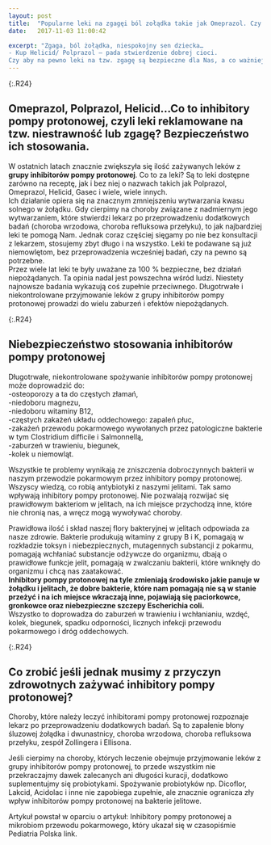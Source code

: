 ```yaml
---
layout: post
title:  "Popularne leki na zgagęi ból zołądka takie jak Omeprazol. Czy można je bezkarnie zażywać i podawać dzieciom?"
date:   2017-11-03 11:00:42

excerpt: "Zgaga, ból żołądka, niespokojny sen dziecka…  
- Kup Helicid/ Polprazol – pada stwierdzenie dobrej cioci.  
Czy aby na pewno leki na tzw. zgagę są bezpieczne dla Nas, a co ważniejsze dla naszych dzieci?"
---
```

{:.R24}
## Omeprazol, Polprazol, Helicid…Co to inhibitory pompy protonowej, czyli leki reklamowane na tzw. niestrawność lub zgagę? Bezpieczeństwo ich stosowania.

W ostatnich latach znacznie zwiększyła się ilość zażywanych leków z **grupy inhibitorów pompy protonowej**. Co to za leki? Są to leki dostępne zarówno na receptę, jak i bez niej o nazwach takich jak Polprazol, Omeprazol, Helicid, Gasec i wiele, wiele innych.  
Ich działanie opiera się na znacznym zmniejszeniu wytwarzania kwasu solnego w żołądku. Gdy cierpimy na choroby związane z nadmiernym jego wytwarzaniem, które stwierdzi lekarz po przeprowadzeniu dodatkowych badań (choroba wrzodowa, choroba refluksowa przełyku), to jak najbardziej leki te pomogą Nam. Jednak coraz częściej sięgamy po nie bez konsultacji z lekarzem, stosujemy zbyt długo i na wszystko. Leki te podawane są już niemowlętom, bez przeprowadzenia wcześniej badań, czy na pewno są potrzebne.  
Przez wiele lat leki te były uważane za 100 % bezpieczne, bez działań niepożądanych. Ta opinia nadal jest powszechna wśród ludzi. Niestety najnowsze badania wykazują coś zupełnie przeciwnego. Długotrwałe i niekontrolowane przyjmowanie leków z grupy inhibitorów pompy protonowej prowadzi do wielu zaburzeń i efektów niepożądanych.

{:.R24}
## Niebezpieczeństwo stosowania inhibitorów pompy protonowej

Długotrwałe, niekontrolowane spożywanie inhibitorów pompy protonowej może doprowadzić do:  
-osteoporozy a ta do częstych złamań,  
-niedoboru magnezu,  
-niedoboru witaminy B12,  
-częstych zakażeń układu oddechowego: zapaleń płuc,  
-zakażeń przewodu pokarmowego wywołanych przez patologiczne bakterie w tym Clostridium difficile i Salmonnellą,  
-zaburzeń w trawieniu, biegunek,  
-kolek u niemowląt.  

Wszystkie te problemy wynikają ze zniszczenia dobroczynnych bakterii w naszym przewodzie pokarmowym przez inhibitory pompy protonowej. Wszyscy wiedzą, co robią antybiotyki z naszymi jelitami. Tak samo wpływają inhibitory pompy protonowej. Nie pozwalają rozwijać się prawidłowym bakteriom w jelitach, na ich miejsce przychodzą inne, które nie chronią nas, a wręcz mogą wywoływać choroby.     

Prawidłowa ilość i skład naszej flory bakteryjnej w jelitach odpowiada za nasze zdrowie. Bakterie produkują witaminy z grupy B i K, pomagają w rozkładzie toksyn i niebezpiecznych, mutagennych substancji z pokarmu, pomagają wchłaniać substancje odżywcze do organizmu, dbają o prawidłowe funkcje jelit, pomagają w zwalczaniu bakterii, które wniknęły do organizmu i chcą nas zaatakować.   
**Inhibitory pompy protonowej na tyle zmieniają środowisko jakie panuje w żołądku i jelitach, że dobre bakterie, które nam pomagają nie są w stanie przeżyć i na ich miejsce wkraczają inne, pojawiają się paciorkowce, gronkowce oraz niebezpieczne szczepy Escherichia coli.**  
Wszystko to doprowadza do zaburzeń w trawieniu i wchłanianiu, wzdęć, kolek, biegunek, spadku odporności, licznych infekcji przewodu pokarmowego i dróg oddechowych.

{:.R24}
## Co zrobić jeśli jednak musimy z przyczyn zdrowotnych zażywać inhibitory pompy protonowej?

Choroby, które należy leczyć inhibitorami pompy protonowej rozpoznaje lekarz po przeprowadzeniu dodatkowych badań. Są to zapalenie błony śluzowej żołądka i dwunastnicy, choroba wrzodowa, choroba refluksowa przełyku, zespół Zollingera i Ellisona.  

Jeśli cierpimy na choroby, których leczenie obejmuje przyjmowanie leków z grupy inhibitorów pompy protonowej, to przede wszystkim nie przekraczajmy dawek zalecanych ani długości kuracji, dodatkowo suplementujmy się probiotykami. Spożywanie probiotyków np. Dicoflor, Lakcid, Acidolac i inne nie zapobiega zupełnie, ale znacznie ogranicza zły wpływ inhibitorów pompy protonowej na bakterie jelitowe.  

Artykuł powstał w oparciu o  artykuł: Inhibitory pompy protonowej a mikrobiom przewodu pokarmowego, który ukazał się w czasopiśmie Pediatria Polska link.

